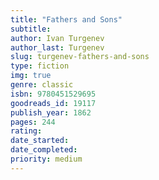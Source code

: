 ```yaml
---
title: "Fathers and Sons"
subtitle: 
author: Ivan Turgenev
author_last: Turgenev
slug: turgenev-fathers-and-sons
type: fiction
img: true
genre: classic
isbn: 9780451529695
goodreads_id: 19117
publish_year: 1862
pages: 244
rating: 
date_started:
date_completed:
priority: medium
---
```

